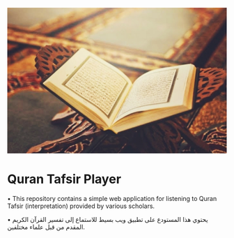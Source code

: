 ![](https://github.com/ZORO2045/Quran_live/blob/main/banner.jpg)
# Quran Tafsir Player

• This repository contains a simple web application for listening to Quran Tafsir (interpretation) provided by various scholars.

• يحتوي هذا المستودع على تطبيق ويب بسيط للاستماع إلى تفسير القرآن الكريم المقدم من قبل علماء مختلفين.

